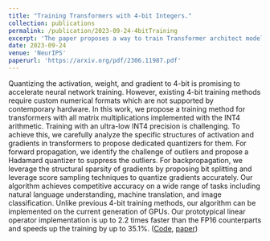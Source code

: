 ```yaml
---
title: "Training Transformers with 4-bit Integers."
collection: publications
permalink: /publication/2023-09-24-4bitTraining
excerpt: 'The paper proposes a way to train Transformer architect models in 4-bit quantization. It can be implemented on current generation of GPU and is faster than FP16 counterparts'
date: 2023-09-24
venue: 'NeurIPS'
paperurl: 'https://arxiv.org/pdf/2306.11987.pdf'
---
```


Quantizing the activation, weight, and gradient to 4-bit is promising to accelerate neural network training. However, existing 4-bit training methods require custom numerical formats which are not supported by contemporary hardware. In this work, we propose a training method for transformers with all matrix multiplications implemented with the INT4 arithmetic. Training with an ultra-low INT4 precision is challenging. To achieve this, we carefully analyze the specific structures of activation and gradients in transformers to propose dedicated quantizers for them. For forward propagation, we identify the challenge of outliers and propose a Hadamard quantizer to suppress the outliers. For backpropagation, we leverage the structural sparsity of gradients by proposing bit splitting and leverage score sampling techniques to quantize gradients accurately. Our algorithm achieves competitive accuracy on a wide range of tasks including natural language understanding, machine translation, and image classification. Unlike previous 4-bit training methods, our algorithm can be implemented on the current generation of GPUs. Our prototypical linear operator implementation is up to 2.2 times faster than the FP16 counterparts and speeds up the training by up to 35.1%. ([Code](https://github.com/xijiu9/Train_Transformers_with_INT4), [paper](https://arxiv.org/abs/2306.11987))